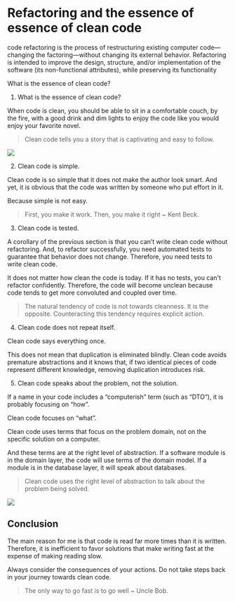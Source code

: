 # Refactoring and the essence of essence of clean code

code refactoring is the process of restructuring existing computer code—changing the factoring—without changing its external behavior. Refactoring is intended to improve the design, structure, and/or implementation of the software (its non-functional attributes), while preserving its functionality

What is the essence of clean code?

1. What is the essence of clean code?

When code is clean, you should be able to sit in a comfortable couch, by the fire, with a good drink and dim lights to enjoy the code like you would enjoy your favorite novel.

> Clean code tells you a story that is captivating and easy to follow.

![](https://cdn.hashnode.com/res/hashnode/image/upload/v1605224627517/2EGoh4afq.png?auto=compress)

2. Clean code is simple.

Clean code is so simple that it does not make the author look smart. And yet, it is obvious that the code was written by someone who put effort in it.

Because simple is not easy.

> First, you make it work. Then, you make it right ~ Kent Beck.

3. Clean code is tested.

A corollary of the previous section is that you can’t write clean code without refactoring. And, to refactor successfully, you need automated tests to guarantee that behavior does not change. Therefore, you need tests to write clean code.

It does not matter how clean the code is today. If it has no tests, you can't refactor confidently. Therefore, the code will become unclean because code tends to get more convoluted and coupled over time.

> The natural tendency of code is not towards cleanness. It is the opposite. Counteracting this tendency requires explicit action.

4. Clean code does not repeat itself.

Clean code says everything once.

This does not mean that duplication is eliminated blindly. Clean code avoids premature abstractions and it knows that, if two identical pieces of code represent different knowledge, removing duplication introduces risk.

5. Clean code speaks about the problem, not the solution.

If a name in your code includes a “computerish” term (such as “DTO”), it is probably focusing on “how”.

Clean code focuses on “what”.

Clean code uses terms that focus on the problem domain, not on the specific solution on a computer.

And these terms are at the right level of abstraction. If a software module is in the domain layer, the code will use terms of the domain model. If a module is in the database layer, it will speak about databases.

> Clean code uses the right level of abstraction to talk about the problem being solved.

![](https://cdn.hashnode.com/res/hashnode/image/upload/v1605224936681/FGHGtghUB.png?auto=compress)

## Conclusion

The main reason for me is that code is read far more times than it is written. Therefore, it is inefficient to favor solutions that make writing fast at the expense of making reading slow.

Always consider the consequences of your actions. Do not take steps back in your journey towards clean code.

> The only way to go fast is to go well ~ Uncle Bob.
